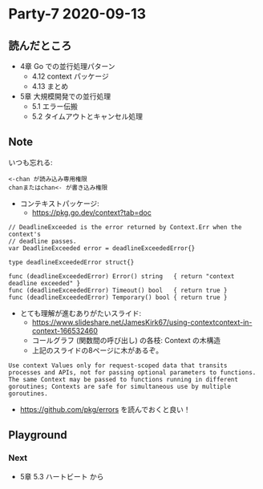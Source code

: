 # Party-7 2020-09-13
## 読んだところ
- 4章 Go での並行処理パターン
    - 4.12 context パッケージ
    - 4.13 まとめ
- 5章 大規模開発での並行処理
    - 5.1 エラー伝搬
    - 5.2 タイムアウトとキャンセル処理
    
## Note
いつも忘れる:
```
<-chan が読み込み専用権限
chanまたはchan<- が書き込み権限
```

- コンテキストパッケージ:
    - https://pkg.go.dev/context?tab=doc

```
// DeadlineExceeded is the error returned by Context.Err when the context's
// deadline passes.
var DeadlineExceeded error = deadlineExceededError{}

type deadlineExceededError struct{}

func (deadlineExceededError) Error() string   { return "context deadline exceeded" }
func (deadlineExceededError) Timeout() bool   { return true }
func (deadlineExceededError) Temporary() bool { return true }
```
- とても理解が進むありがたいスライド:
    - https://www.slideshare.net/JamesKirk67/using-contextcontext-in-context-166532460
    - コールグラフ (関数間の呼び出し) の各枝: Context の木構造
    - 上記のスライドの8ページに木があるぞ。

```
Use context Values only for request-scoped data that transits processes and APIs, not for passing optional parameters to functions.
The same Context may be passed to functions running in different goroutines; Contexts are safe for simultaneous use by multiple goroutines.
```

- https://github.com/pkg/errors を読んでおくと良い！

## Playground

### Next
- 5章 5.3 ハートビート から

